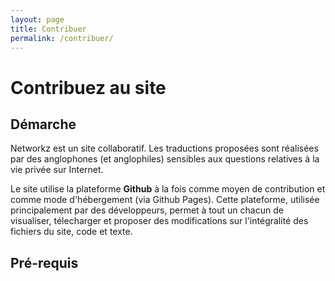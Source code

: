 ```yaml
---
layout: page
title: Contribuer
permalink: /contribuer/
---
```


# Contribuez au site

## Démarche

Networkz est un site collaboratif. Les traductions proposées sont réalisées par des anglophones (et anglophiles) sensibles aux questions relatives à la vie privée sur Internet.

Le site utilise la plateforme **Github** à la fois comme moyen de contribution et comme mode d'hébergement (via Github Pages). Cette plateforme, utilisée principalement par des développeurs, permet à tout un chacun de visualiser, télecharger et proposer des modifications sur l'intégralité des fichiers du site, code et texte.

## Pré-requis

